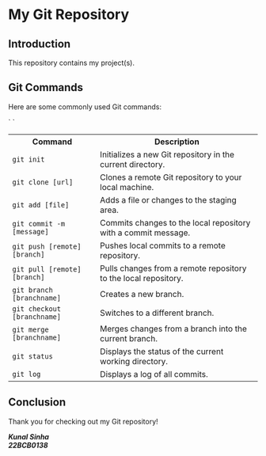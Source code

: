 <!DOCTYPE html>
<html>
<head>
</head>
<body>
<h1>My Git Repository</h1>
<h2>Introduction</h2>
<p>This repository contains my project(s).</p>
<h2>Git Commands</h2>
<p>Here are some commonly used Git commands:</p>
<table>
	<tr>
		<th><B>Command</th>
		<th>Description</th></B>
	</tr>
  `
	<tr>
		<td><code>git init</code></td>
		<td>Initializes a new Git repository in the current directory.</td>
	</tr>
	<tr>
		<td><code>git clone [url]</code></td>
		<td>Clones a remote Git repository to your local machine.</td>
	</tr>
	<tr>
		<td><code>git add [file]</code></td>
		<td>Adds a file or changes to the staging area.</td>
	</tr>
	<tr>
		<td><code>git commit -m [message]</code></td>
		<td>Commits changes to the local repository with a commit message.</td>
	</tr>
	<tr>
		<td><code>git push [remote] [branch]</code></td>
		<td>Pushes local commits to a remote repository.</td>
	</tr>
	<tr>
		<td><code>git pull [remote] [branch]</code></td>
		<td>Pulls changes from a remote repository to the local repository.</td>
	</tr>
	<tr>
		<td><code>git branch [branchname]</code></td>
		<td>Creates a new branch.</td>
	</tr>
	<tr>
		<td><code>git checkout [branchname]</code></td>
		<td>Switches to a different branch.</td>
	</tr>
	<tr>
		<td><code>git merge [branchname]</code></td>
		<td>Merges changes from a branch into the current branch.</td>
	</tr>
	<tr>
		<td><code>git status</code></td>
		<td>Displays the status of the current working directory.</td>
	</tr>
	<tr>
		<td><code>git log</code></td>
		<td>Displays a log of all commits.</td>
	</tr>`
</table>
<h2>Conclusion</h2>
<p>Thank you for checking out my Git repository!<br></p><em><p font: Times New Roman; font-size: 20px><B> Kunal Sinha <br> 22BCB0138</B></p></em>
</body>
</html>
